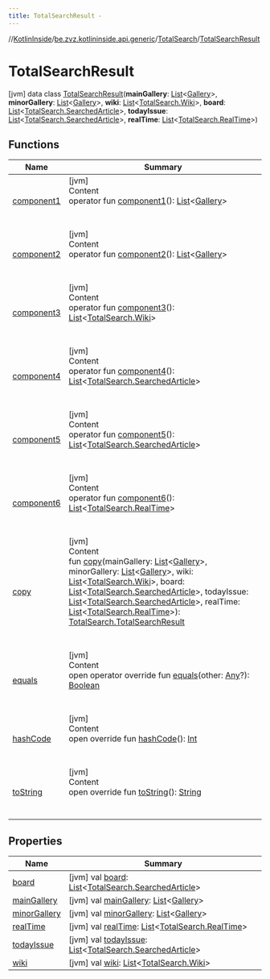 ```yaml
---
title: TotalSearchResult -
---
```

//[KotlinInside](../../../index.md)/[be.zvz.kotlininside.api.generic](../../index.md)/[TotalSearch](../index.md)/[TotalSearchResult](index.md)



# TotalSearchResult  
 [jvm] data class [TotalSearchResult](index.md)(**mainGallery**: [List](https://kotlinlang.org/api/latest/jvm/stdlib/kotlin.collections/-list/index.html)<[Gallery](../../../be.zvz.kotlininside.api.type/-gallery/index.md)>, **minorGallery**: [List](https://kotlinlang.org/api/latest/jvm/stdlib/kotlin.collections/-list/index.html)<[Gallery](../../../be.zvz.kotlininside.api.type/-gallery/index.md)>, **wiki**: [List](https://kotlinlang.org/api/latest/jvm/stdlib/kotlin.collections/-list/index.html)<[TotalSearch.Wiki](../-wiki/index.md)>, **board**: [List](https://kotlinlang.org/api/latest/jvm/stdlib/kotlin.collections/-list/index.html)<[TotalSearch.SearchedArticle](../-searched-article/index.md)>, **todayIssue**: [List](https://kotlinlang.org/api/latest/jvm/stdlib/kotlin.collections/-list/index.html)<[TotalSearch.SearchedArticle](../-searched-article/index.md)>, **realTime**: [List](https://kotlinlang.org/api/latest/jvm/stdlib/kotlin.collections/-list/index.html)<[TotalSearch.RealTime](../-real-time/index.md)>)   


## Functions  
  
|  Name|  Summary| 
|---|---|
| <a name="be.zvz.kotlininside.api.generic/TotalSearch.TotalSearchResult/component1/#/PointingToDeclaration/"></a>[component1](component1.md)| <a name="be.zvz.kotlininside.api.generic/TotalSearch.TotalSearchResult/component1/#/PointingToDeclaration/"></a>[jvm]  <br>Content  <br>operator fun [component1](component1.md)(): [List](https://kotlinlang.org/api/latest/jvm/stdlib/kotlin.collections/-list/index.html)<[Gallery](../../../be.zvz.kotlininside.api.type/-gallery/index.md)>  <br><br><br>
| <a name="be.zvz.kotlininside.api.generic/TotalSearch.TotalSearchResult/component2/#/PointingToDeclaration/"></a>[component2](component2.md)| <a name="be.zvz.kotlininside.api.generic/TotalSearch.TotalSearchResult/component2/#/PointingToDeclaration/"></a>[jvm]  <br>Content  <br>operator fun [component2](component2.md)(): [List](https://kotlinlang.org/api/latest/jvm/stdlib/kotlin.collections/-list/index.html)<[Gallery](../../../be.zvz.kotlininside.api.type/-gallery/index.md)>  <br><br><br>
| <a name="be.zvz.kotlininside.api.generic/TotalSearch.TotalSearchResult/component3/#/PointingToDeclaration/"></a>[component3](component3.md)| <a name="be.zvz.kotlininside.api.generic/TotalSearch.TotalSearchResult/component3/#/PointingToDeclaration/"></a>[jvm]  <br>Content  <br>operator fun [component3](component3.md)(): [List](https://kotlinlang.org/api/latest/jvm/stdlib/kotlin.collections/-list/index.html)<[TotalSearch.Wiki](../-wiki/index.md)>  <br><br><br>
| <a name="be.zvz.kotlininside.api.generic/TotalSearch.TotalSearchResult/component4/#/PointingToDeclaration/"></a>[component4](component4.md)| <a name="be.zvz.kotlininside.api.generic/TotalSearch.TotalSearchResult/component4/#/PointingToDeclaration/"></a>[jvm]  <br>Content  <br>operator fun [component4](component4.md)(): [List](https://kotlinlang.org/api/latest/jvm/stdlib/kotlin.collections/-list/index.html)<[TotalSearch.SearchedArticle](../-searched-article/index.md)>  <br><br><br>
| <a name="be.zvz.kotlininside.api.generic/TotalSearch.TotalSearchResult/component5/#/PointingToDeclaration/"></a>[component5](component5.md)| <a name="be.zvz.kotlininside.api.generic/TotalSearch.TotalSearchResult/component5/#/PointingToDeclaration/"></a>[jvm]  <br>Content  <br>operator fun [component5](component5.md)(): [List](https://kotlinlang.org/api/latest/jvm/stdlib/kotlin.collections/-list/index.html)<[TotalSearch.SearchedArticle](../-searched-article/index.md)>  <br><br><br>
| <a name="be.zvz.kotlininside.api.generic/TotalSearch.TotalSearchResult/component6/#/PointingToDeclaration/"></a>[component6](component6.md)| <a name="be.zvz.kotlininside.api.generic/TotalSearch.TotalSearchResult/component6/#/PointingToDeclaration/"></a>[jvm]  <br>Content  <br>operator fun [component6](component6.md)(): [List](https://kotlinlang.org/api/latest/jvm/stdlib/kotlin.collections/-list/index.html)<[TotalSearch.RealTime](../-real-time/index.md)>  <br><br><br>
| <a name="be.zvz.kotlininside.api.generic/TotalSearch.TotalSearchResult/copy/#kotlin.collections.List[be.zvz.kotlininside.api.type.Gallery]#kotlin.collections.List[be.zvz.kotlininside.api.type.Gallery]#kotlin.collections.List[be.zvz.kotlininside.api.generic.TotalSearch.Wiki]#kotlin.collections.List[be.zvz.kotlininside.api.generic.TotalSearch.SearchedArticle]#kotlin.collections.List[be.zvz.kotlininside.api.generic.TotalSearch.SearchedArticle]#kotlin.collections.List[be.zvz.kotlininside.api.generic.TotalSearch.RealTime]/PointingToDeclaration/"></a>[copy](copy.md)| <a name="be.zvz.kotlininside.api.generic/TotalSearch.TotalSearchResult/copy/#kotlin.collections.List[be.zvz.kotlininside.api.type.Gallery]#kotlin.collections.List[be.zvz.kotlininside.api.type.Gallery]#kotlin.collections.List[be.zvz.kotlininside.api.generic.TotalSearch.Wiki]#kotlin.collections.List[be.zvz.kotlininside.api.generic.TotalSearch.SearchedArticle]#kotlin.collections.List[be.zvz.kotlininside.api.generic.TotalSearch.SearchedArticle]#kotlin.collections.List[be.zvz.kotlininside.api.generic.TotalSearch.RealTime]/PointingToDeclaration/"></a>[jvm]  <br>Content  <br>fun [copy](copy.md)(mainGallery: [List](https://kotlinlang.org/api/latest/jvm/stdlib/kotlin.collections/-list/index.html)<[Gallery](../../../be.zvz.kotlininside.api.type/-gallery/index.md)>, minorGallery: [List](https://kotlinlang.org/api/latest/jvm/stdlib/kotlin.collections/-list/index.html)<[Gallery](../../../be.zvz.kotlininside.api.type/-gallery/index.md)>, wiki: [List](https://kotlinlang.org/api/latest/jvm/stdlib/kotlin.collections/-list/index.html)<[TotalSearch.Wiki](../-wiki/index.md)>, board: [List](https://kotlinlang.org/api/latest/jvm/stdlib/kotlin.collections/-list/index.html)<[TotalSearch.SearchedArticle](../-searched-article/index.md)>, todayIssue: [List](https://kotlinlang.org/api/latest/jvm/stdlib/kotlin.collections/-list/index.html)<[TotalSearch.SearchedArticle](../-searched-article/index.md)>, realTime: [List](https://kotlinlang.org/api/latest/jvm/stdlib/kotlin.collections/-list/index.html)<[TotalSearch.RealTime](../-real-time/index.md)>): [TotalSearch.TotalSearchResult](index.md)  <br><br><br>
| <a name="kotlin/Any/equals/#kotlin.Any?/PointingToDeclaration/"></a>[equals](../../../be.zvz.kotlininside.utils/-string-util/-companion/index.md#%5Bkotlin%2FAny%2Fequals%2F%23kotlin.Any%3F%2FPointingToDeclaration%2F%5D%2FFunctions%2F578868537)| <a name="kotlin/Any/equals/#kotlin.Any?/PointingToDeclaration/"></a>[jvm]  <br>Content  <br>open operator override fun [equals](../../../be.zvz.kotlininside.utils/-string-util/-companion/index.md#%5Bkotlin%2FAny%2Fequals%2F%23kotlin.Any%3F%2FPointingToDeclaration%2F%5D%2FFunctions%2F578868537)(other: [Any](https://kotlinlang.org/api/latest/jvm/stdlib/kotlin/-any/index.html)?): [Boolean](https://kotlinlang.org/api/latest/jvm/stdlib/kotlin/-boolean/index.html)  <br><br><br>
| <a name="kotlin/Any/hashCode/#/PointingToDeclaration/"></a>[hashCode](../../../be.zvz.kotlininside.utils/-string-util/-companion/index.md#%5Bkotlin%2FAny%2FhashCode%2F%23%2FPointingToDeclaration%2F%5D%2FFunctions%2F578868537)| <a name="kotlin/Any/hashCode/#/PointingToDeclaration/"></a>[jvm]  <br>Content  <br>open override fun [hashCode](../../../be.zvz.kotlininside.utils/-string-util/-companion/index.md#%5Bkotlin%2FAny%2FhashCode%2F%23%2FPointingToDeclaration%2F%5D%2FFunctions%2F578868537)(): [Int](https://kotlinlang.org/api/latest/jvm/stdlib/kotlin/-int/index.html)  <br><br><br>
| <a name="kotlin/Any/toString/#/PointingToDeclaration/"></a>[toString](../../../be.zvz.kotlininside.utils/-string-util/-companion/index.md#%5Bkotlin%2FAny%2FtoString%2F%23%2FPointingToDeclaration%2F%5D%2FFunctions%2F578868537)| <a name="kotlin/Any/toString/#/PointingToDeclaration/"></a>[jvm]  <br>Content  <br>open override fun [toString](../../../be.zvz.kotlininside.utils/-string-util/-companion/index.md#%5Bkotlin%2FAny%2FtoString%2F%23%2FPointingToDeclaration%2F%5D%2FFunctions%2F578868537)(): [String](https://kotlinlang.org/api/latest/jvm/stdlib/kotlin/-string/index.html)  <br><br><br>


## Properties  
  
|  Name|  Summary| 
|---|---|
| <a name="be.zvz.kotlininside.api.generic/TotalSearch.TotalSearchResult/board/#/PointingToDeclaration/"></a>[board](board.md)| <a name="be.zvz.kotlininside.api.generic/TotalSearch.TotalSearchResult/board/#/PointingToDeclaration/"></a> [jvm] val [board](board.md): [List](https://kotlinlang.org/api/latest/jvm/stdlib/kotlin.collections/-list/index.html)<[TotalSearch.SearchedArticle](../-searched-article/index.md)>   <br>
| <a name="be.zvz.kotlininside.api.generic/TotalSearch.TotalSearchResult/mainGallery/#/PointingToDeclaration/"></a>[mainGallery](main-gallery.md)| <a name="be.zvz.kotlininside.api.generic/TotalSearch.TotalSearchResult/mainGallery/#/PointingToDeclaration/"></a> [jvm] val [mainGallery](main-gallery.md): [List](https://kotlinlang.org/api/latest/jvm/stdlib/kotlin.collections/-list/index.html)<[Gallery](../../../be.zvz.kotlininside.api.type/-gallery/index.md)>   <br>
| <a name="be.zvz.kotlininside.api.generic/TotalSearch.TotalSearchResult/minorGallery/#/PointingToDeclaration/"></a>[minorGallery](minor-gallery.md)| <a name="be.zvz.kotlininside.api.generic/TotalSearch.TotalSearchResult/minorGallery/#/PointingToDeclaration/"></a> [jvm] val [minorGallery](minor-gallery.md): [List](https://kotlinlang.org/api/latest/jvm/stdlib/kotlin.collections/-list/index.html)<[Gallery](../../../be.zvz.kotlininside.api.type/-gallery/index.md)>   <br>
| <a name="be.zvz.kotlininside.api.generic/TotalSearch.TotalSearchResult/realTime/#/PointingToDeclaration/"></a>[realTime](real-time.md)| <a name="be.zvz.kotlininside.api.generic/TotalSearch.TotalSearchResult/realTime/#/PointingToDeclaration/"></a> [jvm] val [realTime](real-time.md): [List](https://kotlinlang.org/api/latest/jvm/stdlib/kotlin.collections/-list/index.html)<[TotalSearch.RealTime](../-real-time/index.md)>   <br>
| <a name="be.zvz.kotlininside.api.generic/TotalSearch.TotalSearchResult/todayIssue/#/PointingToDeclaration/"></a>[todayIssue](today-issue.md)| <a name="be.zvz.kotlininside.api.generic/TotalSearch.TotalSearchResult/todayIssue/#/PointingToDeclaration/"></a> [jvm] val [todayIssue](today-issue.md): [List](https://kotlinlang.org/api/latest/jvm/stdlib/kotlin.collections/-list/index.html)<[TotalSearch.SearchedArticle](../-searched-article/index.md)>   <br>
| <a name="be.zvz.kotlininside.api.generic/TotalSearch.TotalSearchResult/wiki/#/PointingToDeclaration/"></a>[wiki](wiki.md)| <a name="be.zvz.kotlininside.api.generic/TotalSearch.TotalSearchResult/wiki/#/PointingToDeclaration/"></a> [jvm] val [wiki](wiki.md): [List](https://kotlinlang.org/api/latest/jvm/stdlib/kotlin.collections/-list/index.html)<[TotalSearch.Wiki](../-wiki/index.md)>   <br>

